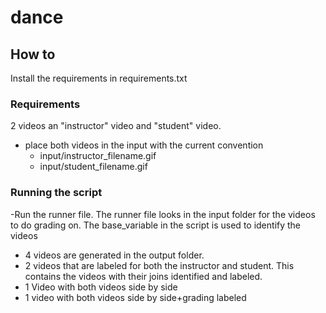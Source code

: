 # dance

## How to 
Install the requirements in requirements.txt

### Requirements
  2 videos an "instructor" video and "student" video.
  - place both videos in the input with the current convention
    - input/instructor_filename.gif
    - input/student_filename.gif
### Running the script
  -Run the runner file. The runner file looks in the input folder for the videos to do grading on. The base_variable in the script is used to identify the videos
  
  - 4 videos are generated in the output folder.
  - 2 videos that are labeled for both the instructor and student. This contains the videos with their joins identified and labeled.
  - 1 Video with both videos side by side
  - 1 video with both videos side by side+grading labeled
 
